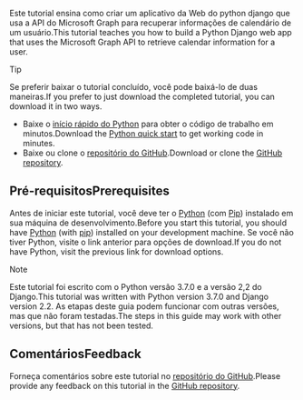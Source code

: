 <!-- markdownlint-disable MD002 MD041 -->

<span data-ttu-id="67160-101">Este tutorial ensina como criar um aplicativo da Web do python django que usa a API do Microsoft Graph para recuperar informações de calendário de um usuário.</span><span class="sxs-lookup"><span data-stu-id="67160-101">This tutorial teaches you how to build a Python Django web app that uses the Microsoft Graph API to retrieve calendar information for a user.</span></span>

> [!TIP]
> <span data-ttu-id="67160-102">Se preferir baixar o tutorial concluído, você pode baixá-lo de duas maneiras.</span><span class="sxs-lookup"><span data-stu-id="67160-102">If you prefer to just download the completed tutorial, you can download it in two ways.</span></span>
>
> - <span data-ttu-id="67160-103">Baixe o [início rápido do Python](https://developer.microsoft.com/graph/quick-start?platform=option-Python) para obter o código de trabalho em minutos.</span><span class="sxs-lookup"><span data-stu-id="67160-103">Download the [Python quick start](https://developer.microsoft.com/graph/quick-start?platform=option-Python) to get working code in minutes.</span></span>
> - <span data-ttu-id="67160-104">Baixe ou clone o [repositório do GitHub](https://github.com/microsoftgraph/msgraph-training-pythondjangoapp).</span><span class="sxs-lookup"><span data-stu-id="67160-104">Download or clone the [GitHub repository](https://github.com/microsoftgraph/msgraph-training-pythondjangoapp).</span></span>

## <a name="prerequisites"></a><span data-ttu-id="67160-105">Pré-requisitos</span><span class="sxs-lookup"><span data-stu-id="67160-105">Prerequisites</span></span>

<span data-ttu-id="67160-106">Antes de iniciar este tutorial, você deve ter o [Python](https://www.python.org/) (com [Pip](https://pypi.org/project/pip/)) instalado em sua máquina de desenvolvimento.</span><span class="sxs-lookup"><span data-stu-id="67160-106">Before you start this tutorial, you should have [Python](https://www.python.org/) (with [pip](https://pypi.org/project/pip/)) installed on your development machine.</span></span> <span data-ttu-id="67160-107">Se você não tiver Python, visite o link anterior para opções de download.</span><span class="sxs-lookup"><span data-stu-id="67160-107">If you do not have Python, visit the previous link for download options.</span></span>

> [!NOTE]
> <span data-ttu-id="67160-108">Este tutorial foi escrito com o Python versão 3.7.0 e a versão 2,2 do Django.</span><span class="sxs-lookup"><span data-stu-id="67160-108">This tutorial was written with Python version 3.7.0 and Django version 2.2.</span></span> <span data-ttu-id="67160-109">As etapas deste guia podem funcionar com outras versões, mas que não foram testadas.</span><span class="sxs-lookup"><span data-stu-id="67160-109">The steps in this guide may work with other versions, but that has not been tested.</span></span>

## <a name="feedback"></a><span data-ttu-id="67160-110">Comentários</span><span class="sxs-lookup"><span data-stu-id="67160-110">Feedback</span></span>

<span data-ttu-id="67160-111">Forneça comentários sobre este tutorial no [repositório do GitHub](https://github.com/microsoftgraph/msgraph-training-pythondjangoapp).</span><span class="sxs-lookup"><span data-stu-id="67160-111">Please provide any feedback on this tutorial in the [GitHub repository](https://github.com/microsoftgraph/msgraph-training-pythondjangoapp).</span></span>